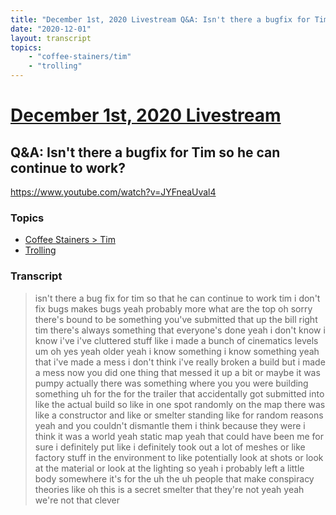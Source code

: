 ```yaml
---
title: "December 1st, 2020 Livestream Q&A: Isn't there a bugfix for Tim so he can continue to work?"
date: "2020-12-01"
layout: transcript
topics:
    - "coffee-stainers/tim"
    - "trolling"
---
```

# [December 1st, 2020 Livestream](../2020-12-01.md)
## Q&A: Isn't there a bugfix for Tim so he can continue to work?
https://www.youtube.com/watch?v=JYFneaUval4

### Topics
* [Coffee Stainers > Tim](../topics/coffee-stainers/tim.md)
* [Trolling](../topics/trolling.md)

### Transcript

> isn't there a bug fix for tim so that he can continue to work tim i don't fix bugs makes bugs yeah probably more what are the top oh sorry there's bound to be something you've submitted that up the bill right tim there's always something that everyone's done yeah i don't know i know i've i've cluttered stuff like i made a bunch of cinematics levels um oh yes yeah older yeah i know something i know something yeah that i've made a mess i don't think i've really broken a build but i made a mess now you did one thing that messed it up a bit or maybe it was pumpy actually there was something where you you were building something uh for the for the trailer that accidentally got submitted into like the actual build so like in one spot randomly on the map there was like a constructor and like or smelter standing like for random reasons yeah and you couldn't dismantle them i think because they were i think it was a world yeah static map yeah that could have been me for sure i definitely put like i definitely took out a lot of meshes or like factory stuff in the environment to like potentially look at shots or look at the material or look at the lighting so yeah i probably left a little body somewhere it's for the uh the uh people that make conspiracy theories like oh this is a secret smelter that they're not yeah yeah we're not that clever
